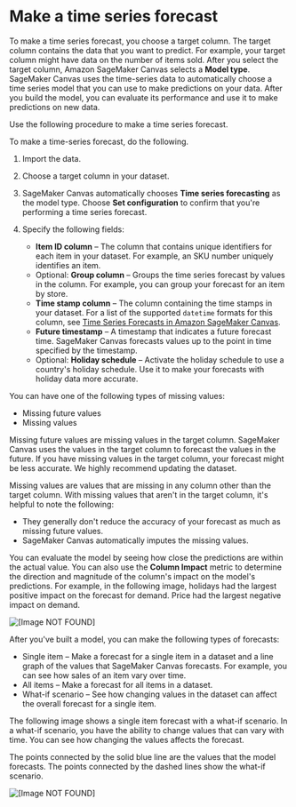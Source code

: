 # Make a time series forecast<a name="canvas-make-time-series-forecast"></a>

To make a time series forecast, you choose a target column\. The target column contains the data that you want to predict\. For example, your target column might have data on the number of items sold\. After you select the target column, Amazon SageMaker Canvas selects a **Model type**\. SageMaker Canvas uses the time\-series data to automatically choose a time series model that you can use to make predictions on your data\. After you build the model, you can evaluate its performance and use it to make predictions on new data\.

Use the following procedure to make a time series forecast\.

To make a time\-series forecast, do the following\.

1. Import the data\.

1. Choose a target column in your dataset\.

1. SageMaker Canvas automatically chooses **Time series forecasting** as the model type\. Choose **Set configuration** to confirm that you're performing a time series forecast\.

1. Specify the following fields:
   + **Item ID column** – The column that contains unique identifiers for each item in your dataset\. For example, an SKU number uniquely identifies an item\.
   + Optional: **Group column** – Groups the time series forecast by values in the column\. For example, you can group your forecast for an item by store\.
   + **Time stamp column** – The column containing the time stamps in your dataset\. For a list of the supported `datetime` formats for this column, see [Time Series Forecasts in Amazon SageMaker Canvas](canvas-time-series.md)\.
   + **Future timestamp** – A timestamp that indicates a future forecast time\. SageMaker Canvas forecasts values up to the point in time specified by the timestamp\.
   + Optional: **Holiday schedule** – Activate the holiday schedule to use a country's holiday schedule\. Use it to make your forecasts with holiday data more accurate\.

You can have one of the following types of missing values:
+ Missing future values
+ Missing values

Missing future values are missing values in the target column\. SageMaker Canvas uses the values in the target column to forecast the values in the future\. If you have missing values in the target column, your forecast might be less accurate\. We highly recommend updating the dataset\.

Missing values are values that are missing in any column other than the target column\. With missing values that aren't in the target column, it's helpful to note the following:
+ They generally don't reduce the accuracy of your forecast as much as missing future values\.
+ SageMaker Canvas automatically imputes the missing values\.

You can evaluate the model by seeing how close the predictions are within the actual value\. You can also use the **Column Impact** metric to determine the direction and magnitude of the column's impact on the model's predictions\. For example, in the following image, holidays had the largest positive impact on the forecast for demand\. Price had the largest negative impact on demand\.

![\[Image NOT FOUND\]](http://docs.aws.amazon.com/sagemaker/latest/dg/images/studio/canvas/canvas-forecast/predictions-zero-state.png)

After you've built a model, you can make the following types of forecasts:
+ Single item – Make a forecast for a single item in a dataset and a line graph of the values that SageMaker Canvas forecasts\. For example, you can see how sales of an item vary over time\.
+ All items – Make a forecast for all items in a dataset\.
+ What\-if scenario – See how changing values in the dataset can affect the overall forecast for a single item\.

The following image shows a single item forecast with a what\-if scenario\. In a what\-if scenario, you have the ability to change values that can vary with time\. You can see how changing the values affects the forecast\.

The points connected by the solid blue line are the values that the model forecasts\. The points connected by the dashed lines show the what\-if scenario\.

![\[Image NOT FOUND\]](http://docs.aws.amazon.com/sagemaker/latest/dg/images/studio/canvas/canvas-forecast/canvas-what-if.png)